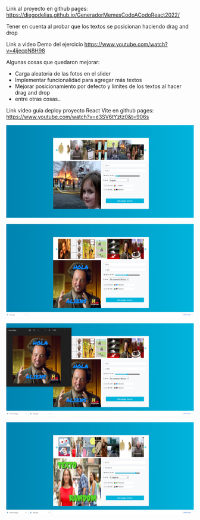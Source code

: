Link al proyecto en github pages:
https://diegodelias.github.io/GeneradorMemesCodoACodoReact2022/

Tener en cuenta al probar que los textos se posicionan haciendo drag and drop

Link a video Demo del ejercicio
https://www.youtube.com/watch?v=4ijecpN8H98

Algunas cosas que quedaron mejorar:
- Carga aleatoria de las fotos en el slider
- Implementar funcionalidad para agregar más textos
- Mejorar posicionamiento por defecto y limites de los textos al hacer drag and drop
- entre otras cosas..

Link video guia deploy proyecto React Vite en github pages:
https://www.youtube.com/watch?v=e3SV6tYztz0&t=906s


![](src/assets/fotosRepo/foto1.jpg)


![](src/assets/fotosRepo/foto2.jpg)



![](src/assets/fotosRepo/foto3.jpg)



![](src/assets/fotosRepo/foto4.jpg)
